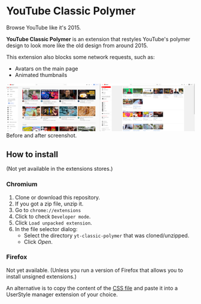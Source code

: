 # YouTube Classic Polymer
Browse YouTube like it's 2015.

**YouTube Classic Polymer** is an extension that restyles YouTube's polymer design to look more like the old design from around 2015.

This extension also blocks some network requests, such as: 
- Avatars on the main page
- Animated thumbnails

![Before and After](yt-screen.png?raw=true)
Before and after screenshot.

## How to install
(Not yet available in the extensions stores.)

### Chromium
1. Clone or download this repository.
2. If you got a zip file, unzip it.
3. Go to `chrome://extensions`
4. Click to check `Developer mode`.
5. Click `Load unpacked extension`.
6. In the file selector dialog:
    - Select the directory `yt-classic-polymer` that was cloned/unzipped.
    - Click *Open*.

### Firefox
Not yet available. (Unless you run a version of Firefox that allows you to install unsigned extensions.)

An alternative is to copy the content of the [CSS file](https://github.com/lassekongo83/yt-classic-polymer/blob/master/src/inject/inject.min.css) and paste it into a UserStyle manager extension of your choice.
